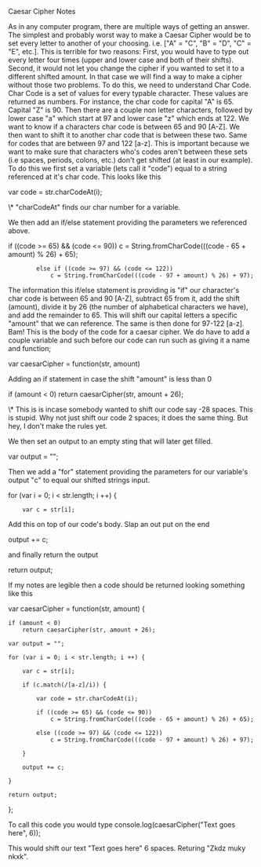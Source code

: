 Caesar Cipher Notes


As in any computer program, there are multiple ways of getting an answer. The simplest and probably worst way to make a Caesar Cipher would be to set every letter to another of your choosing. i.e. ["A" = "C", "B" = "D", "C" = "E", etc.]. This is terrible for two reasons: First, you would have to type out every letter four times (upper and lower case and both of their shifts). Second, it would not let you change the cipher if you wanted to set it to a different shifted amount. In that case we will find a way to make a cipher without those two problems.
To do this, we need to understand Char Code. Char Code is a set of values for every typable character. These values are returned as numbers. For instance, the char code for capital "A" is 65. Capital "Z" is 90. Then there are a couple non letter characters, followed by lower case "a" which start at 97 and lower case "z" which ends at 122.
We want to know if a characters char code is between 65 and 90 [A-Z]. We then want to shift it to another char code that is between these two. Same for codes that are between 97 and 122 [a-z]. This is important because we want to make sure that characters who's codes aren't between these sets (i.e spaces, periods, colons, etc.) don't get shifted (at least in our example).
To do this we first set a variable (lets call it "code") equal to a string referenced at it's char code. This looks like this

 var code = str.charCodeAt(i);

 \\* "charCodeAt" finds our char number for a variable.

We then add an if/else statement providing the parameters we referenced above.

if ((code >= 65) && (code <= 90))
				c = String.fromCharCode(((code - 65 + amount) % 26) + 65);

			else if ((code >= 97) && (code <= 122))
				c = String.fromCharCode(((code - 97 + amount) % 26) + 97);

The information this if/else statement is providing is "if" our character's char code is between 65 and 90 [A-Z], subtract 65 from it, add the shift (amount), divide it by 26 (the number of alphabetical characters we have), and add the remainder to 65. This will shift our capital letters a specific "amount" that we can reference. The same is then done for 97-122 [a-z].
Bam! This is the body of the code for a caesar cipher. We do have to add a couple variable and such before our code can run such as giving it a name and function;

var caesarCipher = function(str, amount)

Adding an if statement in case the shift "amount" is less than 0

if (amount < 0)
  return caesarCipher(str, amount + 26);

  \\* This is is incase somebody wanted to shift our code say -28 spaces. This is stupid. Why not just shift our code 2 spaces; it does the same thing. But hey, I don't make the rules yet.

We then set an output to an empty sting that will later get filled.

var output = "";

Then we add a "for" statement providing the parameters for our variable's output "c" to equal our shifted strings input.

for (var i = 0; i < str.length; i ++) {

		var c = str[i];

Add this on top of our code's body. Slap an out put on the end

output += c;

and finally return the output

return output;

If my notes are legible then a code should be returned looking something like this

var caesarCipher = function(str, amount) {

	if (amount < 0)
		return caesarCipher(str, amount + 26);

	var output = "";

	for (var i = 0; i < str.length; i ++) {

		var c = str[i];

		if (c.match(/[a-z]/i)) {

			var code = str.charCodeAt(i);

			if ((code >= 65) && (code <= 90))
				c = String.fromCharCode(((code - 65 + amount) % 26) + 65);

			else ((code >= 97) && (code <= 122))
				c = String.fromCharCode(((code - 97 + amount) % 26) + 97);

		}

		output += c;

	}

	return output;

};

To call this code you would type console.log(caesarCipher("Text goes here", 6));

This would shift our text "Text goes here" 6 spaces. Returing "Zkdz muky nkxk".
